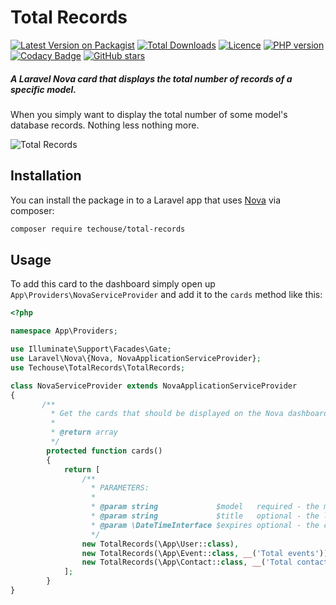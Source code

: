 # Total Records

[![Latest Version on Packagist](https://img.shields.io/packagist/v/techouse/total-records.svg?style=flat)](https://packagist.org/packages/techouse/total-records)
[![Total Downloads](https://img.shields.io/packagist/dt/techouse/total-records.svg?style=flat)](https://packagist.org/packages/techouse/total-records)
[![Licence](https://img.shields.io/packagist/l/techouse/total-records.svg)](https://packagist.org/packages/techouse/total-records)
[![PHP version](https://img.shields.io/packagist/php-v/techouse/total-records/dev-master.svg)](https://packagist.org/packages/techouse/total-records)
[![Codacy Badge](https://api.codacy.com/project/badge/Grade/ac8d5e664bf647f398421bac5efc02c7)](https://www.codacy.com/manual/techouse/total-records?utm_source=github.com&amp;utm_medium=referral&amp;utm_content=techouse/total-records&amp;utm_campaign=Badge_Grade)
[![GitHub stars](https://img.shields.io/github/stars/techouse/total-records.svg?style=social&label=Star&maxAge=2592000)](https://github.com/techouse/total-records/stargazers)


##### A Laravel Nova card that displays the total number of records of a specific model.

When you simply want to display the total number of some model's database records. Nothing less nothing more.

![Total Records](./screenshot.png)

## Installation

You can install the package in to a Laravel app that uses [Nova](https://nova.laravel.com) via composer:

```bash
composer require techouse/total-records
```

## Usage

To add this card to the dashboard simply open up `App\Providers\NovaServiceProvider` and add it to the `cards` method like this:

```php
<?php

namespace App\Providers;

use Illuminate\Support\Facades\Gate;
use Laravel\Nova\{Nova, NovaApplicationServiceProvider};
use Techouse\TotalRecords\TotalRecords;

class NovaServiceProvider extends NovaApplicationServiceProvider
{
       /**
         * Get the cards that should be displayed on the Nova dashboard.
         *
         * @return array
         */
        protected function cards()
        {
            return [
                /**
                  * PARAMETERS:
                  *
                  * @param string             $model   required - the model you want to get the total count of
                  * @param string             $title   optional - the label you want to display in the Nova Card before the model count
                  * @param \DateTimeInterface $expires optional - the cache expiry time
                  */
                new TotalRecords(\App\User::class),                                            // minimum required parameters
                new TotalRecords(\App\Event::class, __('Total events')),                       // with custom label
                new TotalRecords(\App\Contact::class, __('Total contacts'), now()->addHour()), // cached for 1 hour
            ];
        }
}
```
